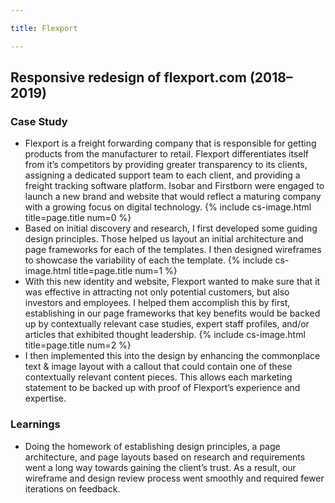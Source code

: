 ```yaml
---

title: Flexport

---
```


## Responsive redesign of flexport.com (2018–2019)

### Case Study

- Flexport is a freight forwarding company that is responsible for getting products from the manufacturer to retail. Flexport differentiates itself from it’s competitors by providing greater transparency to its clients, assigning a dedicated support team to each client, and providing a freight tracking software platform. Isobar and Firstborn were engaged to launch a new brand and website that would reflect a maturing company with a growing focus on digital technology.
{% include cs-image.html title=page.title num=0 %}
- Based on initial discovery and research, I first developed some guiding design principles. Those helped us layout an initial architecture and page frameworks for each of the templates. I then designed wireframes to showcase the variability of each the template.
{% include cs-image.html title=page.title num=1 %}
- With this new identity and website, Flexport wanted to make sure that it was effective in attracting not only potential customers, but also investors and employees. I helped them accomplish this by first, establishing in our page frameworks that key benefits would be backed up by contextually relevant case studies, expert staff profiles, and/or articles that exhibited thought leadership.
{% include cs-image.html title=page.title num=2 %}
- I then implemented this into the design by enhancing the commonplace text & image layout with a callout that could contain one of these contextually relevant content pieces. This allows each marketing statement to be backed up with proof of Flexport’s experience and expertise.

### Learnings

- Doing the homework of establishing design principles, a page architecture, and page layouts based on research and requirements went a long way towards gaining the client’s trust. As a result, our wireframe and design review process went smoothly and required fewer iterations on feedback.